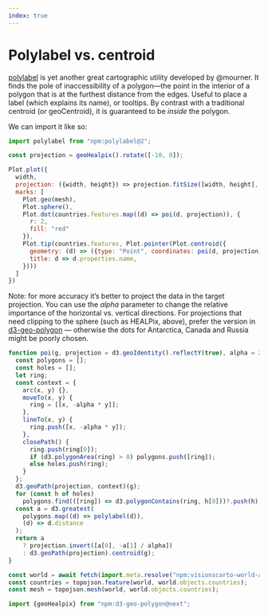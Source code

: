 ```yaml
---
index: true
---
```


# Polylabel vs. centroid

[polylabel](https://github.com/mapbox/polylabel) is yet another great cartographic utility developed by @mourner. It finds the pole of inaccessibility of a polygon—the point in the interior of a polygon that is at the furthest distance from the edges. Useful to place a label (which explains its name), or tooltips. By contrast with a traditional centroid (or geoCentroid), it is guaranteed to be _inside_ the polygon.

We can import it like so:

```js echo
import polylabel from "npm:polylabel@2";
```

```js
const projection = geoHealpix().rotate([-10, 0]);
```

```js echo
Plot.plot({
  width,
  projection: ({width, height}) => projection.fitSize([width, height], {type: "Sphere"}),
  marks: [
    Plot.geo(mesh),
    Plot.sphere(),
    Plot.dot(countries.features.map((d) => poi(d, projection)), {
      r: 2,
      fill: "red"
    }),
    Plot.tip(countries.features, Plot.pointer(Plot.centroid({
      geometry: (d) => ({type: "Point", coordinates: poi(d, projection) ?? []}),
      title: d => d.properties.name,
    })))
  ]
})
```

Note: for more accuracy it’s better to project the data in the target projection. You can use the _alpha_ parameter to change the relative importance of the horizontal vs. vertical directions. For projections that need clipping to the sphere (such as HEALPix, above), prefer the version in [d3-geo-polygon](https://github.com/d3/d3-geo-polygon) — otherwise the dots for Antarctica, Canada and Russia might be poorly chosen.

```js echo
function poi(g, projection = d3.geoIdentity().reflectY(true), alpha = 2) {
  const polygons = [];
  const holes = [];
  let ring;
  const context = {
    arc(x, y) {},
    moveTo(x, y) {
      ring = [[x, -alpha * y]];
    },
    lineTo(x, y) {
      ring.push([x, -alpha * y]);
    },
    closePath() {
      ring.push(ring[0]);
      if (d3.polygonArea(ring) > 0) polygons.push([ring]);
      else holes.push(ring);
    }
  };
  d3.geoPath(projection, context)(g);
  for (const h of holes)
    polygons.find(([ring]) => d3.polygonContains(ring, h[0]))?.push(h);
  const a = d3.greatest(
    polygons.map((d) => polylabel(d)),
    (d) => d.distance
  );
  return a
    ? projection.invert([a[0], -a[1] / alpha])
    : d3.geoPath(projection).centroid(g);
}
```

```js echo
const world = await fetch(import.meta.resolve("npm:visionscarto-world-atlas@1.0.0/world/110m.json")).then((response) => response.json());
const countries = topojson.feature(world, world.objects.countries);
const mesh = topojson.mesh(world, world.objects.countries);
```

```js
import {geoHealpix} from "npm:d3-geo-polygon@next";
```
